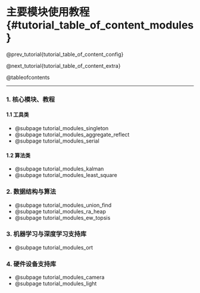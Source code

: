 主要模块使用教程 {#tutorial_table_of_content_modules}
============

@prev_tutorial{tutorial_table_of_content_config}

@next_tutorial{tutorial_table_of_content_extra}

@tableofcontents

------

### 1. 核心模块、教程

#### 1.1 工具类

- @subpage tutorial_modules_singleton
- @subpage tutorial_modules_aggregate_reflect
- @subpage tutorial_modules_serial

#### 1.2 算法类

- @subpage tutorial_modules_kalman
- @subpage tutorial_modules_least_square

### 2. 数据结构与算法

- @subpage tutorial_modules_union_find
- @subpage tutorial_modules_ra_heap
- @subpage tutorial_modules_ew_topsis

### 3. 机器学习与深度学习支持库

- @subpage tutorial_modules_ort

### 4. 硬件设备支持库

- @subpage tutorial_modules_camera
- @subpage tutorial_modules_light
